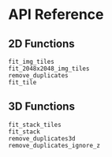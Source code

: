 # API Reference

## 2D Functions
```@docs
fit_img_tiles
fit_2048x2048_img_tiles
remove_duplicates
fit_tile
```


## 3D Functions
```@docs
fit_stack_tiles
fit_stack
remove_duplicates3d
remove_duplicates_ignore_z
```